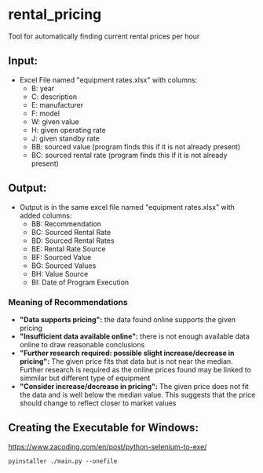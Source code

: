 # rental_pricing
Tool for automatically finding current rental prices per hour 

## Input:
- Excel File named "equipment rates.xlsx" with columns:
    - B: year
    - C: description
    - E: manufacturer
    - F: model
    - W: given value
    - H: given operating rate
    - J: given standby rate
    - BB: sourced value (program finds this if it is not already present)
    - BC: sourced rental rate (program finds this if it is not already present)

## Output:
- Output is in the same excel file named "equipment rates.xlsx" with added columns:
    - BB: Recommendation
    - BC: Sourced Rental Rate
    - BD: Sourced Rental Rates
    - BE: Rental Rate Source
    - BF: Sourced Value
    - BG: Sourced Values
    - BH: Value Source
    - BI: Date of Program Execution

### Meaning of Recommendations
- **"Data supports pricing":** the data found online supports the given pricing
- **"Insufficient data available online":** there is not enough available data online to draw reasonable conclusions
- **"Further research required: possible slight increase/decrease in pricing":** The given price fits that data but is not near the median. Further research is required as the online prices found may be linked to simmilar but different type of equipment
- **"Consider increase/decrease in pricing":** The given price does not fit the data and is well below the median value. This suggests that the price should change to reflect closer to market values

## Creating the Executable for Windows:
https://www.zacoding.com/en/post/python-selenium-to-exe/
```
pyinstaller ./main.py --onefile
```
